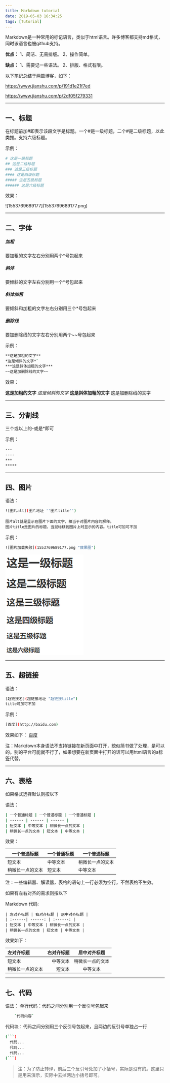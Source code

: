 ```yaml
---
title: Markdown tutorial
date: 2019-05-03 16:34:25
tags: [Tutorial]
---
```




Markdown是一种常用的标记语言，类似于html语言。许多博客都支持md格式，同时该语言也被github支持。

**优点：**
 1、简洁、无需排版。
 2、操作简单。

**缺点：**
 1、需要记一些语法。
 2、排版、格式有限。

以下笔记总结于两篇博客，如下：

<https://www.jianshu.com/p/191d1e21f7ed>

<https://www.jianshu.com/p/2df05f279331>

------

## 一、标题

在标题前加#即表示该段文字是标题。一个#是一级标题，二个#是二级标题，以此类推。支持六级标题。

示例：

```bash
# 这是一级标题
## 这是二级标题
### 这是三级标题
#### 这是四级标题
##### 这是五级标题
###### 这是六级标题
```

效果：

<div align="left">![1553769689177](1553769689177.png)</div>

------

## 二、字体

##### 加粗

要加粗的文字左右分别用两个*号包起来

##### 斜体

要倾斜的文字左右分别用一个*号包起来

##### 斜体加粗

要倾斜和加粗的文字左右分别用三个*号包起来

##### 删除线

要加删除线的文字左右分别用两个~~号包起来

示例：

```bash
**这是加粗的文字**
*这是倾斜的文字*`
***这是斜体加粗的文字***
~~这是加删除线的文字~~
```

效果：

**这是加粗的文字**
*这是倾斜的文字*
**这是斜体加粗的文字**
~~这是加删除线的文字~~

------

## 三、分割线

三个或以上的-或是*即可

示例：

```bash
---
----
***
*****
```

------

## 四、图片

语法：

```bash
![图片alt](图片地址 ''图片title'')

图片alt就是显示在图片下面的文字，相当于对图片内容的解释。
图片title是图片的标题，当鼠标移到图片上时显示的内容。title可加可不加
```

示例：

```bash
![图片加载失败](1553769689177.png "效果图")
```

![图片加载失败](Markdown-tutorial/1553769689177.png "效果图")

------

## 五、超链接

语法：

```bash
[超链接名](超链接地址 "超链接title")
title可加可不加
```

示例：

```bash
[百度](http://baidu.com)
```

效果如下：
[百度](http://baidu.com/)

注：Markdown本身语法不支持链接在新页面中打开，貌似简书做了处理，是可以的。别的平台可能就不行了，如果想要在新页面中打开的话可以用html语言的a标签代替。

------

## 六、表格

如果格式选择默认则按以下

语法：

```bash
| 一个普通标题 | 一个普通标题 | 一个普通标题 |
| ------ | ------ | ------ |
| 短文本 | 中等文本 | 稍微长一点的文本 |
| 稍微长一点的文本 | 短文本 | 中等文本 |
```

效果：

| 一个普通标题     | 一个普通标题 | 一个普通标题     |
| ---------------- | ------------ | ---------------- |
| 短文本           | 中等文本     | 稍微长一点的文本 |
| 稍微长一点的文本 | 短文本       | 中等文本         |

注：一些编辑器、解读器，表格的语句上一行必须为空行，不然表格不生效。

如果有左右对齐的需求则按以下

Markdown 代码:

```
| 左对齐标题 | 右对齐标题 | 居中对齐标题 |
| :------| ------: | :------: |
| 短文本 | 中等文本 | 稍微长一点的文本 |
| 稍微长一点的文本 | 短文本 | 中等文本 |
```

效果如下：

| 左对齐标题       | 右对齐标题 |   居中对齐标题   |
| :--------------- | ---------: | :--------------: |
| 短文本           |   中等文本 | 稍微长一点的文本 |
| 稍微长一点的文本 |     短文本 |     中等文本     |

------

## 七、代码

语法：
 单行代码：代码之间分别用一个反引号包起来

```bash
    `代码内容`
```

代码块：代码之间分别用三个反引号包起来，且两边的反引号单独占一行

```bash
(```)
  代码...
  代码...
  代码...
(```)
```

> 注：为了防止转译，前后三个反引号处加了小括号，实际是没有的。这里只是用来演示，实际中去掉两边小括号即可。